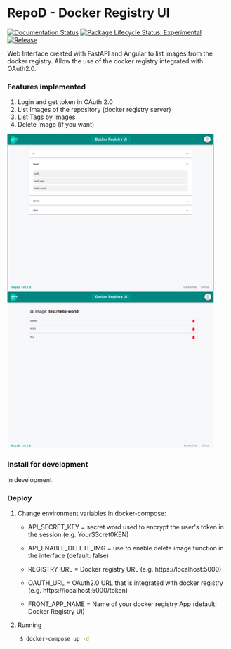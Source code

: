 # RepoD - Docker Registry UI

[![Documentation Status](https://img.shields.io/badge/license-MIT-green)](https://github.com/betonr/repo-d/blob/master/LICENSE)
[![Package Lifecycle Status: Experimental](https://img.shields.io/badge/lifecycle-experimental-green.svg)](tidyverse.org/lifecycle/#experimental)
[![Release](https://img.shields.io/github/tag/betonr/repo-d.svg)](https://github.com/brazil-data-cube/portal/releases)

Web Interface created with FastAPI and Angular to list images from the docker registry. Allow the use of the docker registry integrated with OAuth2.0.


### **Features implemented**

1. Login and get token in OAuth 2.0
2. List Images of the repository (docker registry server)
3. List Tags by Images
4. Delete Image (if you want)

<div>
    <img src="./static/home.png" width="470">
    <img src="./static/tags.png" width="470">
</div>

### **Install for development**

in development


### **Deploy**

1. Change environment variables in docker-compose:

    - API_SECRET_KEY = secret word used to encrypt the user's token in the session (e.g. YourS3cret0KEN)

    - API_ENABLE_DELETE_IMG = use to enable delete image function in the interface (default: false)

    - REGISTRY_URL = Docker registry URL (e.g. https://localhost:5000)

    - OAUTH_URL = OAuth2.0 URL that is integrated with docker registry (e.g. https://localhost:5000/token)

    - FRONT_APP_NAME = Name of your docker registry App (default: Docker Registry UI)

2. Running

```bash
    $ docker-compose up -d
```






